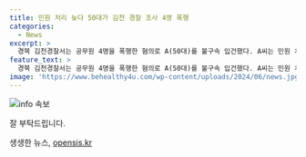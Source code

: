 ```yaml
---
title: 민원 처리 늦다 50대가 김천 경찰 조사 4명 폭행
categories:
  - News
excerpt: >
  경북 김천경찰서는 공무원 4명을 폭행한 혐의로 A(50대)를 불구속 입건했다. A씨는 민원 처리 지연을 이유로 공무원을 폭행하고 행정복지센터 내의 기물을 파손한 것으로 전해졌다. 경찰은 현재 A씨와 피해 공무원들을 상대로 사건 경위를 조사중이다.
feature_text: >
  경북 김천경찰서는 공무원 4명을 폭행한 혐의로 A(50대)를 불구속 입건했다. A씨는 민원 처리 지연을 이유로 공무원을 폭행하고 행정복지센터 내의 기물을 파손한 것으로 전해졌다. 경찰은 현재 A씨와 피해 공무원들을 상대로 사건 경위를 조사중이다.
image: 'https://www.behealthy4u.com/wp-content/uploads/2024/06/news.jpg'
---
```


<p><img src="https://www.behealthy4u.com/wp-content/uploads/2024/06/news.jpg" alt="info 속보" /></p>

<p>잘 부탁드립니다.</p>
생생한 뉴스, <a href="https://opensis.kr" rel="dofollow">opensis.kr</a>


